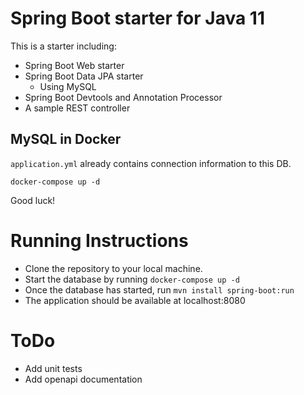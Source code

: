 # Spring Boot starter for Java 11
This is a starter including:
* Spring Boot Web starter
* Spring Boot Data JPA starter
    * Using MySQL
* Spring Boot Devtools and Annotation Processor
* A sample REST controller

## MySQL in Docker
`application.yml` already contains connection information to this DB.
```shell script
docker-compose up -d
```

Good luck!

# Running Instructions

- Clone the repository to your local machine. 
- Start the database by running `docker-compose up -d`
- Once the database has started, run `mvn install spring-boot:run`
- The application should be available at localhost:8080


# ToDo
- Add unit tests
- Add openapi documentation
